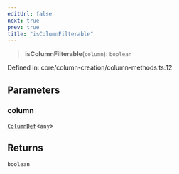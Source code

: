 ```yaml
---
editUrl: false
next: true
prev: true
title: "isColumnFilterable"
---
```


> **isColumnFilterable**(`column`): `boolean`

Defined in: core/column-creation/column-methods.ts:12

## Parameters

### column

[`ColumnDef`](/api/type-aliases/columndef/)\<`any`\>

## Returns

`boolean`
